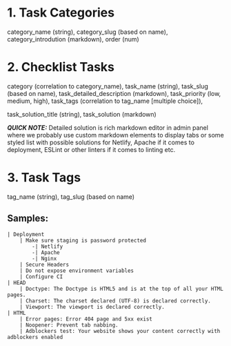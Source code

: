 # 1. Task Categories
category_name (string), category_slug (based on name), category_introdution (markdown), order (num)

# 2. Checklist Tasks
category (correlation to category_name), task_name (string), task_slug (based on name), task_detailed_description (markdown),
task_priority (low, medium, high), task_tags (correlation to tag_name [multiple choice]), 

task_solution_title (string), task_solution (markdown)

***QUICK NOTE:*** Detailed solution is rich markdown editor in admin panel where we probably use custom markdown elements
to display tabs or some styled list with possible solutions for Netlify, Apache if it comes to deployment, ESLint or other linters
if it comes to linting etc.

# 3. Task Tags
tag_name (string), tag_slug (based on name)

## Samples:
```bazaar
| Deployment
    | Make sure staging is password protected
        -| Netlify
        -| Apache
        -| Nginx
    | Secure Headers
    | Do not expose environment variables
    | Configure CI
| HEAD
    | Doctype: The Doctype is HTML5 and is at the top of all your HTML pages.
    | Charset: The charset declared (UTF-8) is declared correctly.
    | Viewport: The viewport is declared correctly.
| HTML
    | Error pages: Error 404 page and 5xx exist
    | Noopener: Prevent tab nabbing.
    | Adblockers test: Your website shows your content correctly with adblockers enabled
```
